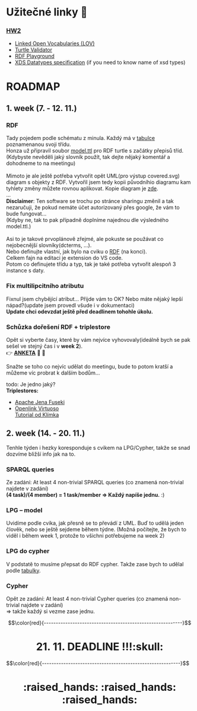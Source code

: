 # Užitečné linky :eyes:
### [HW2](https://jakub.xn--klmek-0sa.com/nprg036-hw2)

- [Linked Open Vocabularies (LOV)](https://lov.linkeddata.es/dataset/lov/)
- [Turtle Validator](http://ttl.summerofcode.be/)
- [RDF Playground](http://rdfplayground.dcc.uchile.cl/)
- [XDS Datatypes specification](https://www.w3.org/TR/xmlschema-2/) (if you need to know name of xsd types)



# ROADMAP

## 1. week (7. - 12. 11.)
### RDF
Tady pojedem podle schématu z minula. Každý má v [tabulce](https://docs.google.com/spreadsheets/d/1uTtLzOIeqEwFoH9TViBvodOqBHcg-YHxN_iq-vWNm84/edit#gid=0) poznamenanou svoji třídu. <br>
Honza už připravil soubor [model.ttl](https://github.com/Cross-bit/NPRG036/blob/main/HW2/model.ttl) pro RDF turtle s začátky přepisů tříd.<br>
(Kdybyste nevěděli jaký slovník použít, tak dejte nějaký komentář a dohodneme to na meetingu)<br>
<br>
Mimoto je ale ještě potřeba vytvořit opět UML(pro výstup covered.svg) diagram s objekty z RDF. 
Vytvořil jsem tedy kopii původníhio diagramu kam tyhlety změny můžete rovnou aplikovat. Kopie diagram je [zde](https://online.visual-paradigm.com/w/tfsyjamu/diagrams/?lightbox=1&highlight=0000ff&edit=https%3A%2F%2Fonline.visual-paradigm.com%2Fw%2Ftfsyjamu%2Fdiagrams%2F%23G1mv44dDUabyuOmuSjimop1BVNR90ZjBAM&editBlankUrl=https%3A%2F%2Fonline.visual-paradigm.com%2Fapp%2Fdiagrams%2F%23diagram%3Aproj%3D0%26vpov%3D16.3%26vpob%3D20220410%26client%3D1%26edit%3D_blank&layers=1&nav=1&title=conceptual_diagram_rdf.vpd&vpov=16.3&vpob=20220410#Uhttps%3A%2F%2Fdrive.google.com%2Fuc%3Fid%3D1mv44dDUabyuOmuSjimop1BVNR90ZjBAM%26export%3Ddownload).<br>
...<br>
**Disclaimer**: Ten software se trochu po stránce sharingu změnil a tak nezaručuji, že pokud nemáte účet autorizovaný přes google, že vám to bude fungovat...<br>
(Kdyby ne, tak to pak případně doplníme najednou dle výsledného model.ttl.)<br>
<br>
Asi to je takové prvoplánově zřejmé, ale pokuste se použávat co nejobecnější slovníky(dcterms, ...). <br> Nebo definujte vlastní, jak bylo na cviku o [RDF](https://docs.google.com/presentation/d/1SUiDAQNzpwzwthzN9ejNV4sxhx_UehH__mMplTNX9q8) (na konci). 
<br>
Celkem fajn na editaci je extension do VS code.
<br>
Potom co definujete třídu a typ, tak je také potřeba vytvořit alespoň 3 instance s daty.


<!-- **Important:**
 
Every attribute used at least once.
At least 3 instances of each association.
At least 4 non-trivial SPARQL queries
At least 4 non-trivial Cypher queries -->

### Fix multilipcitního atributu
Fixnul jsem chybějící atribut... Přijde vám to OK? Nebo máte nějaký lepší nápad?(update jsem provedl všude i v dokumentaci)
<br>**Update chci odevzdat ještě před deadlinem tohohle úkolu.**

### Schůzka dořešení RDF + triplestore
Opět si vyberte časy, které by vám nejvíce vyhovovaly(ideálně bych se pak sešel ve stejný čas i v **week 2**).<br>
:point_right: **[ANKETA](https://doodle.com/meeting/organize/id/b6Xm0pze)** :lollipop: :candy:

Snažte se toho co nejvíc udělat do meetingu, bude to potom kratší a můžeme víc probrat k dalším bodům... 

todo: Je jedno jaký?<br>
**Triplestores:**
- [Apache Jena Fuseki](https://doodle.com/meeting/organize/id/b6Xm0pze)
- [Openlink Virtuoso](http://vos.openlinksw.com/owiki/wiki/VOS/VOSDownload)<br>
[Tutorial od Klímka](https://docs.google.com/presentation/d/1Me_9PDk9HlSFSry2bC_XamVQpheNpJRsqI5PhhrQXhw)


## 2. week (14. - 20. 11.)
Tenhle týden i hezky koresponduje s cvikem na LPG/Cypher, takže se snad dozvíme bližší info jak na to.
### SPARQL queries
Ze zadání: At least 4 non-trivial SPARQL queries (co znamená non-trivial najdete v zadání) <br>
**(4 task)/(4 member) = 1 task/member => Každý napíše jednu.** :)

### LPG – model
Uvidíme podle cvika, jak přesně se to převádí z UML. Buď to udělá jeden člověk, nebo se ještě sejdeme během týdne. (Možná počítejte, že bych to viděl i během week 1, protože to všichni potřebujeme na week 2)

### LPG do cypher
V podstatě to musíme přepsat do RDF cypher. Takže zase bych to udělal podle [tabulky](https://docs.google.com/spreadsheets/d/1uTtLzOIeqEwFoH9TViBvodOqBHcg-YHxN_iq-vWNm84/edit#gid=0).
<br> 

### Cypher
Opět ze zadání: At least 4 non-trivial Cypher queries (co znamená non-trivial najdete v zadání)<br>
=> takže každý si vezme zase jednu.


$$\color{red}{----------------------------------------------------------}$$
<h1 align="center">21. 11. DEADLINE !!!:skull:</h1>
$$\color{red}{----------------------------------------------------------}$$
<h1 align="center">:raised_hands: :raised_hands: :raised_hands:</h1>
